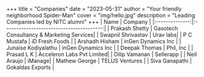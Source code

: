 +++
title = "Companies"
date = "2023-05-31"
author = "Your friendly neighborhood Spider-Man"
cover = "img/hello.jpg"
description = "Leading Companies led by NITC alumni"
+++
| Name           | Company                                  |
|:--------------:|:----------------------------------------:|
| Prakash Shetty | Gasotech Consultancy & Marketing Services|
| Swapnil Shrivastav | Urav labs|
| P C Mustafa | iD Fresh Foods |
| Arshadh Hisham | inGen Dynamics Inc |
| Junaise Kodiyalathu | inGen Dynamics Inc |
| Deepak Thomas | Phil, Inc |
| Prasad L K | Acceleron Labs Pvt Limited|
| Dilip Vamanan | Sellerapp |
| Neil Araujo | iManage|
| Mathew George | TELUS Ventures |
| Siva Ganapathi | Gokaldas Exports |
